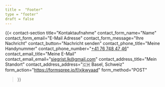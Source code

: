 ```yaml
---
title =  "Footer"
type = "footer"
draft = false
---
```



{{< contact-section
    title="Kontaktaufnahme" 
    contact_form_name="Name"
    contact_form_email="E-Mail Adresse"
    contact_form_message="Ihre Nachricht"
    contact_button="Nachricht senden"
    contact_phone_title="Meine Handynummer"
    contact_phone_number="<a href='tel:+41767484746'>+41 76 748 47 46</a>"
    contact_email_title="Meine E-Mail"
    contact_email_email="siegrist.lk@gmail.com"
    contact_address_title="Mein Standort"
    contact_address_address="🇨🇭 Basel, Schweiz"
    form_action="https://formspree.io/f/xjkwyaad"
    form_method="POST"
>}}
